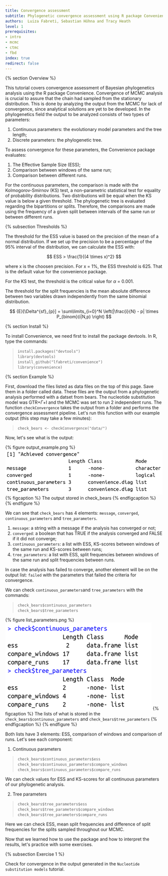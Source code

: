 ```yaml
---
title: Convergence assessment
subtitle: Phylogenetic convergence assessment using R package Convenience
authors:  Luiza Fabreti, Sebastian Höhna and Tracy Heath
level: 1
prerequisites:
- intro
- mcmc
- ctmc
- fbd
index: true
redirect: false
---
```


{% section Overview %}

This tutorial covers convergence assessment of Bayesian phylogenetics analysis using the R package Convenience.
Convergence of MCMC analysis is crucial to assure that the chain had sampled from the stationary distribution. This is done by analyzing the output from the MCMC for lack of convergence, since analytical solutions are yet to be developed.
In the phylogenetics field the output to be analyzed consists of two types of parameters:
1. Continuous parameters: the evolutionary model parameters and the tree length;
2. Discrete parameters: the phylogenetic tree.

To assess convergence for these parameters, the Convenience package evaluates:
1. The Effective Sample Size (ESS);
2. Comparison between windows of the same run;
3. Comparison between different runs.

For the continuous parameters, the comparison is made with the Kolmogorov-Smirnov (KS) test, a non-parametric statistical test for equality of probability distributions. Two distributions will be equal when the KS value is below a given threshold.
The phylogenetic tree is evaluated regarding the bipartitions or splits. Therefore, the comparisons are made using the frequency of a given split between intervals of the same run or between different runs.

{% subsection Thresholds %}

The threshold for the ESS value is based on the precision of the mean of a normal distribution. If we set up the precision to be a percentage of the 95% interval of the distribution, we can calculate the ESS with:

$$ ESS > \frac{1}{(4 \times x)^2} $$

where x is the choosen precision. For x = 1%, the ESS threshold is 625. That is the default value for the convenience package.

For the KS test, the threshold is the critical value for $\alpha$ = 0.001.

The threshold for the split frequencies is the mean absolute difference between two variables drawn independently from the same binomial distribution.

$$ {E}[\Delta^{sf}_{p}] = \sum\limits_{i=0}^N \left(|\frac{i}{N} - p| \times P_{binom}(i|N,p) \right) $$


{% section Install %}

To install Convenience, we need first to install the package devtools.
In R, type the commands:

  > `install.packages("devtools")` <br />
  > `library(devtools)` <br />
  > `install_github("lfabreti/convenience")` <br />
  > `library(convenience)` <br />

{% section Example %}

First, download the files listed as data files on the top of this page. Save them in a folder called data.
These files are the output from a phylogenetic analysis performed with a datset from bears. The nucleotide substitution model was GTR+$\Gamma$+I and the MCMC was set to run 2 independent runs.
The function `checkConvergence` takes the output from a folder and performs the convergence assessment pipeline.
Let's run this function with our example output (this step may take a few minutes):

  > `check_bears <- checkConvergence("data/")` <br />

Now, let's see what is the output:

{% figure output_example.png %}
<img src="figures/output_example.png" /> 
{% figcaption %} 
The output stored in check_bears
{% endfigcaption %}
{% endfigure %}

We can see that `check_bears` has 4 elements: `message`, `converged`, `continuous_parameters` and `tree_parameters`.

1. `message`: a string with a message if the analysis has converged or not;
2. `converged`: a boolean that has TRUE if the analysis converged and FALSE if it did not converge;
3. `continuous_parameters`: a list with ESS, KS-scores between windows of the same run and KS-scores between runs;
4. `tree_parameters`: a list with ESS, split frequencies between windows of the same run and split frequencies between runs.

In case the analysis has failed to converge, another element will be on the output list: `failed` with the parameters that failed the criteria for convergence.

We can check `continuous_parameters`and `tree_parameters` with the commands:

  > `check_bears$continuous_parameters` <br />
  > `check_bears$tree_parameters` <br />

{% figure list_parameters.png %}
<img src="figures/list_parameters.png" /> 
{% figcaption %} 
The lists of what is stored in the `check_bears$continuous_parameters` and `check_bears$tree_parameters`
{% endfigcaption %}
{% endfigure %}

Both lists have 3 elements: ESS, comparison of windows and comparison of runs. Let's see each component:

1. Continuous parameters

  > `check_bears$continuous_parameters$ess` <br />
  > `check_bears$continuous_parameters$compare_windows` <br />
  > `check_bears$continuous_parameters$compare_runs` <br />

We can check values for ESS and KS-scores for all continuous parameters of our phylogenetic analysis.


2. Tree parameters
  
  > `check_bears$tree_parameters$ess` <br />
  > `check_bears$tree_parameters$compare_windows` <br />
  > `check_bears$tree_parameters$compare_runs` <br />

Here we can check ESS, mean split frequencies and difference of split frequencies for the splits sampled throughout our MCMC.

Now that we learned how to use the package and how to interpret the results, let's practice with some exercises.

{% subsection Exercise 1 %}

Check for convergence in the output generated in the `Nucleotide substitution models` tutorial.
